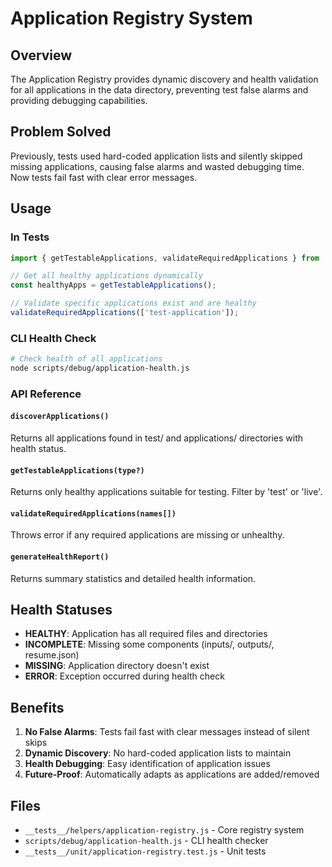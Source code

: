 # Application Registry System

## Overview
The Application Registry provides dynamic discovery and health validation for all applications in the data directory, preventing test false alarms and providing debugging capabilities.

## Problem Solved
Previously, tests used hard-coded application lists and silently skipped missing applications, causing false alarms and wasted debugging time. Now tests fail fast with clear error messages.

## Usage

### In Tests
```javascript
import { getTestableApplications, validateRequiredApplications } from '../helpers/application-registry.js';

// Get all healthy applications dynamically
const healthyApps = getTestableApplications();

// Validate specific applications exist and are healthy
validateRequiredApplications(['test-application']);
```

### CLI Health Check
```bash
# Check health of all applications
node scripts/debug/application-health.js
```

### API Reference

#### `discoverApplications()`
Returns all applications found in test/ and applications/ directories with health status.

#### `getTestableApplications(type?)`
Returns only healthy applications suitable for testing. Filter by 'test' or 'live'.

#### `validateRequiredApplications(names[])`
Throws error if any required applications are missing or unhealthy.

#### `generateHealthReport()`
Returns summary statistics and detailed health information.

## Health Statuses
- **HEALTHY**: Application has all required files and directories
- **INCOMPLETE**: Missing some components (inputs/, outputs/, resume.json)
- **MISSING**: Application directory doesn't exist
- **ERROR**: Exception occurred during health check

## Benefits
1. **No False Alarms**: Tests fail fast with clear messages instead of silent skips
2. **Dynamic Discovery**: No hard-coded application lists to maintain
3. **Health Debugging**: Easy identification of application issues
4. **Future-Proof**: Automatically adapts as applications are added/removed

## Files
- `__tests__/helpers/application-registry.js` - Core registry system
- `scripts/debug/application-health.js` - CLI health checker
- `__tests__/unit/application-registry.test.js` - Unit tests